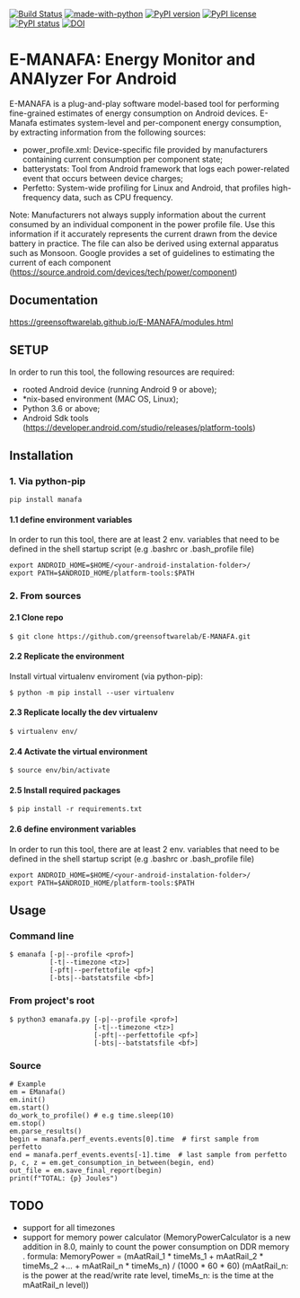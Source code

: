 [![Build Status](https://travis-ci.com/RRua/e-manafa.svg?branch=main)](https://travis-ci.com/RRua/e-manafa)
[![made-with-python](https://img.shields.io/badge/Made%20with-Python-1f425f.svg)](https://www.python.org/)
[![PyPI version](https://badge.fury.io/py/manafa.svg)](https://badge.fury.io/py/manafa)
[![PyPI license](https://img.shields.io/pypi/l/ansicolortags.svg)](https://pypi.python.org/pypi/manafa)
[![PyPI status](https://img.shields.io/pypi/status/ansicolortags.svg)](https://pypi.python.org/pypi/manafa)
[![DOI](https://zenodo.org/badge/459943164.svg)](https://zenodo.org/badge/latestdoi/459943164)


# E-MANAFA: Energy Monitor and ANAlyzer For Android

E-MANAFA is a plug-and-play software model-based tool for performing fine-grained estimates of energy consumption on Android devices. E-Manafa estimates system-level  and per-component energy consumption, by extracting information from the following sources:

- power_profile.xml: Device-specific file provided by manufacturers containing current consumption per component state;
- batterystats: Tool from Android framework that logs each power-related event that occurs between device charges;
- Perfetto: System-wide profiling for Linux and Android, that profiles high-frequency data, such as CPU frequency.

Note: Manufacturers not always supply information about the current consumed by an individual component in the power profile file. Use this information if it accurately represents the current drawn from the device battery in practice. The file can also be derived using external apparatus such as Monsoon. Google provides a set of guidelines to estimating the current of each component (https://source.android.com/devices/tech/power/component)

## Documentation

https://greensoftwarelab.github.io/E-MANAFA/modules.html

## SETUP

In order to run this tool, the following resources are required:
- rooted Android device (running Android 9 or above);
- *nix-based environment (MAC OS, Linux);
- Python 3.6 or above;
- Android Sdk tools (https://developer.android.com/studio/releases/platform-tools)

## Installation

### 1. Via python-pip

```
pip install manafa
```

#### 1.1 define environment variables

In order to run this tool, there are at least 2 env. variables that need to be defined in the shell startup script (e.g .bashrc or .bash_profile file)

```
export ANDROID_HOME=$HOME/<your-android-instalation-folder>/ 
export PATH=$ANDROID_HOME/platform-tools:$PATH
```

### 2. From sources

#### 2.1 Clone repo

```
$ git clone https://github.com/greensoftwarelab/E-MANAFA.git
```

#### 2.2 Replicate the environment

Install virtual virtualenv enviroment  (via python-pip):
```
$ python -m pip install --user virtualenv
```
#### 2.3 Replicate locally the dev virtualenv

```
$ virtualenv env/
```

#### 2.4 Activate the virtual environment
```
$ source env/bin/activate
```

#### 2.5 Install required packages
```
$ pip install -r requirements.txt

```
#### 2.6 define environment variables

In order to run this tool, there are at least 2 env. variables that need to be defined in the shell startup script (e.g .bashrc or .bash_profile file)

```
export ANDROID_HOME=$HOME/<your-android-instalation-folder>/ 
export PATH=$ANDROID_HOME/platform-tools:$PATH
```
## Usage

### Command line

```
$ emanafa [-p|--profile <prof>] 
          [-t|--timezone <tz>] 
          [-pft|--perfettofile <pf>] 
          [-bts|--batstatsfile <bf>] 
```

### From project's root

```
$ python3 emanafa.py [-p|--profile <prof>] 
                     [-t|--timezone <tz>] 
                     [-pft|--perfettofile <pf>] 
                     [-bts|--batstatsfile <bf>] 
```

### Source

```
# Example 
em = EManafa()
em.init()
em.start()
do_work_to_profile() # e.g time.sleep(10)
em.stop()
em.parse_results()
begin = manafa.perf_events.events[0].time  # first sample from perfetto
end = manafa.perf_events.events[-1].time  # last sample from perfetto
p, c, z = em.get_consumption_in_between(begin, end)
out_file = em.save_final_report(begin)
print(f"TOTAL: {p} Joules")
```

## TODO
- support for all timezones
- support for memory power calculator (MemoryPowerCalculator is a new addition in 8.0, mainly to count the power consumption on DDR memory . formula: MemoryPower = (mAatRail_1 * timeMs_1 + mAatRail_2 * timeMs_2 +… + mAatRail_n * timeMs_n) / (1000 * 60 * 60) (mAatRail_n: is the power at the read/write rate level, timeMs_n: is the time at the mAatRail_n level))
